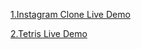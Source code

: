[1.Instagram Clone Live Demo](https://ornate-malasada-55fc27.netlify.app/)





[2.Tetris Live Demo](https://tetristecharmies.netlify.app/)
